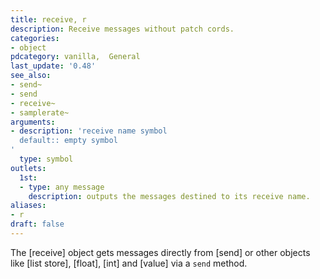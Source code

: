 ```yaml
---
title: receive, r
description: Receive messages without patch cords.
categories:
- object
pdcategory: vanilla,  General
last_update: '0.48'
see_also:
- send~
- send
- receive~
- samplerate~
arguments:
- description: 'receive name symbol 
  default:: empty symbol
'
  type: symbol
outlets:
  1st:
  - type: any message
    description: outputs the messages destined to its receive name.
aliases:
- r
draft: false
---
```

The [receive] object gets messages directly from [send] or other objects like [list store], [float], [int] and [value] via a `send` method.
